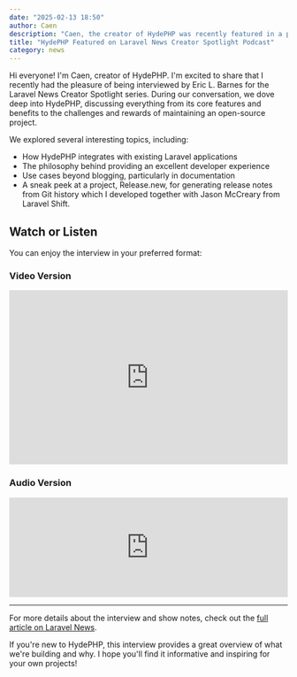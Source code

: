 ```yaml
---
date: "2025-02-13 18:50"
author: Caen
description: "Caen, the creator of HydePHP was recently featured in a podcast from Laravel News. Check it out here!"
title: "HydePHP Featured on Laravel News Creator Spotlight Podcast"
category: news
---
```


Hi everyone! I'm Caen, creator of HydePHP. I'm excited to share that I recently had the pleasure of being interviewed by Eric L. Barnes for the Laravel News Creator Spotlight series. During our conversation, we dove deep into HydePHP, discussing everything from its core features and benefits to the challenges and rewards of maintaining an open-source project.

We explored several interesting topics, including:
- How HydePHP integrates with existing Laravel applications
- The philosophy behind providing an excellent developer experience
- Use cases beyond blogging, particularly in documentation
- A sneak peek at a project, Release.new, for generating release notes from Git history which I developed together with Jason McCreary from Laravel Shift.

## Watch or Listen

You can enjoy the interview in your preferred format:

### Video Version
<iframe width="100%" height="315" src="https://www.youtube.com/embed/FpXdJrouSbc" frameborder="0" allow="accelerometer; autoplay; clipboard-write; encrypted-media; gyroscope; picture-in-picture" allowfullscreen></iframe>

### Audio Version
<iframe width="100%" height="180" frameborder="no" scrolling="no" seamless src="https://share.transistor.fm/e/b8c83262"></iframe>

---

For more details about the interview and show notes, check out the [full article on Laravel News](https://laravel-news.com/hydephp-the-static-site-generator-with-caen-de-silva).

If you're new to HydePHP, this interview provides a great overview of what we're building and why. I hope you'll find it informative and inspiring for your own projects!
